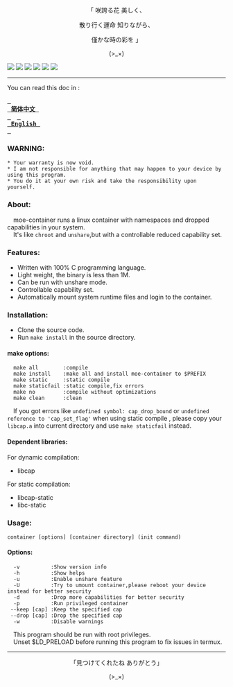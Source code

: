 <p align="center">「 咲誇る花 美しく、</p>    
<p align="center">散り行く運命 知りながら、</p>    
<p align="center">僅かな時の彩を 」</p>    
<p align="center">(>_×)</p>         

![](https://img.shields.io/github/stars/Moe-hacker/moe-container?style=for-the-badge&color=fee4d0&logo=instatus&logoColor=fee4d0)
![](https://img.shields.io/github/forks/Moe-hacker/moe-container?style=for-the-badge&color=fee4d0&logo=git&logoColor=fee4d0)
![](https://img.shields.io/github/license/Moe-hacker/moe-container?style=for-the-badge&color=fee4d0&logo=apache&logoColor=fee4d0)
![](https://img.shields.io/github/repo-size/Moe-hacker/moe-container?style=for-the-badge&color=fee4d0&logo=files&logoColor=fee4d0)
![](https://img.shields.io/github/last-commit/Moe-hacker/moe-container?style=for-the-badge&color=fee4d0&logo=codeigniter&logoColor=fee4d0)
![](https://img.shields.io/badge/language-c-green?style=for-the-badge&color=fee4d0&logo=sharp&logoColor=fee4d0)

-----------------     
You can read this doc in :

**[<kbd> <br> 简体中文 <br> </kbd>](https://github.com/Moe-hacker/moe-container/blob/main/README-zh.md)**&emsp;**[<kbd> <br> English <br> </kbd>](https://github.com/Moe-hacker/moe-container/blob/main/README.md)**

### WARNING:      
```
* Your warranty is now void.
* I am not responsible for anything that may happen to your device by using this program.
* You do it at your own risk and take the responsibility upon yourself.
```
### About:      
&emsp;moe-container runs a linux container with namespaces and dropped capabilities in your system.       
&emsp;It's like `chroot` and `unshare`,but with a controllable reduced capability set.       
### Features:
- Written with 100% C programming language.          
- Light weight, the binary is less than 1M.      
- Can be run with unshare mode.        
- Controllable capability set.           
- Automatically mount system runtime files and login to the container.        
### Installation:
- Clone the source code.          
- Run `make install` in the source directory.      
#### make options:
```text
  make all        :compile
  make install    :make all and install moe-container to $PREFIX
  make static     :static compile
  make staticfail :static compile,fix errors
  make no         :compile without optimizations
  make clean      :clean
```
&emsp;If you got errors like `undefined symbol: cap_drop_bound` or `undefined reference to 'cap_set_flag'` when using static compile , please copy your `libcap.a` into current directory and use `make staticfail` instead.        
#### Dependent libraries:
For dynamic compilation:         
- libcap       

For static compilation:         
- libcap-static
- libc-static         
### Usage:    
```text
container [options] [container directory] (init command)
```
#### Options:
```text
  -v          :Show version info
  -h          :Show helps
  -u          :Enable unshare feature
  -U          :Try to umount container,please reboot your device instead for better security
  -d          :Drop more capabilities for better security
  -p          :Run privileged container
 --keep [cap] :Keep the specified cap
 --drop [cap] :Drop the specified cap
  -w          :Disable warnings
```
&emsp;This program should be run with root privileges.        
&emsp;Unset $LD_PRELOAD before running this program to fix issues in termux.         

--------
<p align="center">「見つけてくれたね ありがとう」</p>
<p align="center">(>_×)</p>

